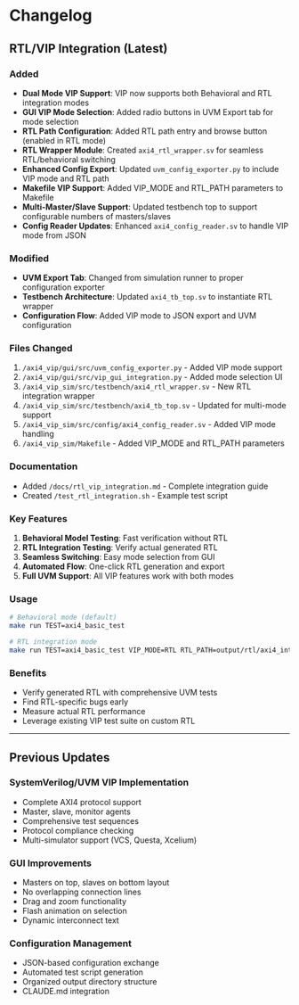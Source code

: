 # Changelog

## RTL/VIP Integration (Latest)

### Added
- **Dual Mode VIP Support**: VIP now supports both Behavioral and RTL integration modes
- **GUI VIP Mode Selection**: Added radio buttons in UVM Export tab for mode selection
- **RTL Path Configuration**: Added RTL path entry and browse button (enabled in RTL mode)
- **RTL Wrapper Module**: Created `axi4_rtl_wrapper.sv` for seamless RTL/behavioral switching
- **Enhanced Config Export**: Updated `uvm_config_exporter.py` to include VIP mode and RTL path
- **Makefile VIP Support**: Added VIP_MODE and RTL_PATH parameters to Makefile
- **Multi-Master/Slave Support**: Updated testbench top to support configurable numbers of masters/slaves
- **Config Reader Updates**: Enhanced `axi4_config_reader.sv` to handle VIP mode from JSON

### Modified
- **UVM Export Tab**: Changed from simulation runner to proper configuration exporter
- **Testbench Architecture**: Updated `axi4_tb_top.sv` to instantiate RTL wrapper
- **Configuration Flow**: Added VIP mode to JSON export and UVM configuration

### Files Changed
1. `/axi4_vip/gui/src/uvm_config_exporter.py` - Added VIP mode support
2. `/axi4_vip/gui/src/vip_gui_integration.py` - Added mode selection UI
3. `/axi4_vip_sim/src/testbench/axi4_rtl_wrapper.sv` - New RTL integration wrapper
4. `/axi4_vip_sim/src/testbench/axi4_tb_top.sv` - Updated for multi-mode support
5. `/axi4_vip_sim/src/config/axi4_config_reader.sv` - Added VIP mode handling
6. `/axi4_vip_sim/Makefile` - Added VIP_MODE and RTL_PATH parameters

### Documentation
- Added `/docs/rtl_vip_integration.md` - Complete integration guide
- Created `/test_rtl_integration.sh` - Example test script

### Key Features
1. **Behavioral Model Testing**: Fast verification without RTL
2. **RTL Integration Testing**: Verify actual generated RTL
3. **Seamless Switching**: Easy mode selection from GUI
4. **Automated Flow**: One-click RTL generation and export
5. **Full UVM Support**: All VIP features work with both modes

### Usage
```bash
# Behavioral mode (default)
make run TEST=axi4_basic_test

# RTL integration mode
make run TEST=axi4_basic_test VIP_MODE=RTL RTL_PATH=output/rtl/axi4_interconnect.v
```

### Benefits
- Verify generated RTL with comprehensive UVM tests
- Find RTL-specific bugs early
- Measure actual RTL performance
- Leverage existing VIP test suite on custom RTL

---

## Previous Updates

### SystemVerilog/UVM VIP Implementation
- Complete AXI4 protocol support
- Master, slave, monitor agents
- Comprehensive test sequences
- Protocol compliance checking
- Multi-simulator support (VCS, Questa, Xcelium)

### GUI Improvements
- Masters on top, slaves on bottom layout
- No overlapping connection lines
- Drag and zoom functionality
- Flash animation on selection
- Dynamic interconnect text

### Configuration Management
- JSON-based configuration exchange
- Automated test script generation
- Organized output directory structure
- CLAUDE.md integration